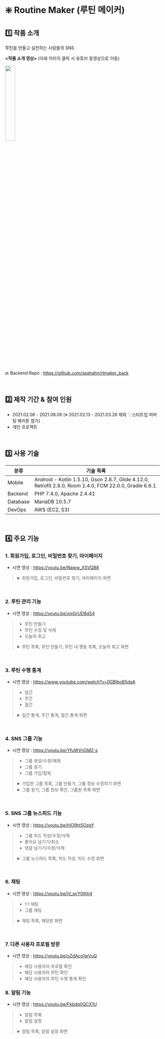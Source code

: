 # ❇️ Routine Maker (루틴 메이커)

## 1️⃣ 작품 소개

루틴을 만들고 실천하는 사람들의 SNS

**<작품 소개 영상>** (아래 이미지 클릭 시 유튜브 동영상으로 이동)

[<img src="https://user-images.githubusercontent.com/73585246/162259002-07d9e7fa-ee8d-4e31-8ce3-7d4c7b1feca8.png" width="25%"/>](https://youtu.be/geaqyEtG8P8)

:back: Backend Repo : https://github.com/seahahn/rtmaker_back

<br/>

## 2️⃣ 제작 기간 & 참여 인원
- 2021.02.06 - 2021.08.06 (※ 2021.02.13 - 2021.03.26 제외 ∵스타트업 피버팅 해커톤 참가)
- 개인 프로젝트

<br/>

## 3️⃣ 사용 기술

| 분류 | 기술 목록 |
| --- | --- |
| Mobile | Android - Kotlin 1.5.10, Gson 2.8.7, Glide 4.12.0, Retrofit 2.9.0, Room 2.4.0, FCM 22.0.0, Gradle 6.6.1 |
| Backend | PHP 7.4.0, Apache 2.4.41 |
| Database | MariaDB 10.5.7 |
| DevOps | AWS (EC2, S3) |

<br/>

## 4️⃣ 주요 기능

### 1. 회원가입, 로그인, 비밀번호 찾기, 마이페이지

- 시연 영상 : https://youtu.be/Naww_XSVQB8

<blockquote>
<details>
  <summary>회원가입, 로그인, 비밀번호 찾기, 마이페이지 화면</summary><br/>

  ![image](https://user-images.githubusercontent.com/73585246/162231556-89b326d2-a70b-43f1-99b6-b4d031092b3b.png)
</details>
</blockquote>

<br/>

### 2. 루틴 관리 기능
- 시연 영상 : https://youtu.be/xixGrUD8dS4

<blockquote>
  
- 루틴 만들기
- 루틴 수정 및 삭제
- 오늘의 회고
<details>
  <summary>루틴 목록, 루틴 만들기, 루틴 내 행동 목록, 오늘의 회고 화면</summary><br/>

  ![image](https://user-images.githubusercontent.com/73585246/162232252-61f2c0f2-f0d4-40a1-b9bc-a1db9517e1a5.png)
</details>
</blockquote>

<br/>

### 3. 루틴 수행 통계
- 시연 영상 : https://www.youtube.com/watch?v=0GBIboB5daA

<blockquote>

- 일간
- 주간
- 월간
  
<details>
  <summary>일간 통계, 주간 통계, 월간 통계 화면</summary><br/>

  ![image](https://user-images.githubusercontent.com/73585246/162232962-a13dc31c-ba67-450b-b3ac-355116c0199c.png)
</details>
</blockquote>

<br/>

### 4. SNS 그룹 기능
- 시연 영상 : https://youtu.be/YfuWVnGMZ-s

<blockquote>

- 그룹 생성/수정/해체
- 그룹 찾기
- 그룹 가입/탈퇴
  
<details>
  <summary>가입한 그룹 목록, 그룹 만들기, 그룹 정보 수정하기 화면</summary><br/>

  ![image](https://user-images.githubusercontent.com/73585246/162234920-10c1474d-a1b8-4c08-8058-245b8c03d9ba.png)
</details>
<details>
  <summary>그룹 찾기, 그룹 정보 확인, 그룹원 목록 화면</summary><br/>

  ![image](https://user-images.githubusercontent.com/73585246/162235269-fa3e7f42-99da-4e3e-aa72-9b6021af6b75.png)
</details>
</blockquote>

<br/>

### 5. SNS 그룹 뉴스피드 기능
- 시연 영상 : https://youtu.be/hIO9ht5OzpY

<blockquote>

- 그룹 피드 작성/수정/삭제
- 좋아요 남기기/취소
- 댓글 남기기/수정/삭제
  
<details>
  <summary>그룹 뉴스피드 목록, 피드 작성, 피드 수정 화면</summary><br/>

  ![image](https://user-images.githubusercontent.com/73585246/162247806-4841b0ed-93a6-4289-8bb6-636e5149db4d.png)
</details>
</blockquote>

<br/>

### 6. 채팅
- 시연 영상 : https://youtu.be/jV_evY0thh4

<blockquote>

- 1:1 채팅
- 그룹 채팅
  
<details>
  <summary>채팅 목록, 채팅방 화면</summary><br/>

  ![image](https://user-images.githubusercontent.com/73585246/162248446-79819ff7-10f9-43a4-b434-8ad03c0e6b36.png)
</details>
</blockquote>

<br/>

### 7. 다른 사용자 프로필 방문
- 시연 영상 : https://youtu.be/oZdAco1wVuQ

<blockquote>

- 해당 사용자의 프로필 확인
- 해당 사용자의 루틴 확인
- 해당 사용자의 루틴 수행 통계 확인

</blockquote>



### 8. 알림 기능
- 시연 영상 : https://youtu.be/Fkbdq0QCX1U

<blockquote>

- 알림 목록
- 알림 설정
  
<details>
  <summary>알림 목록, 알림 설정 화면</summary><br/>

  ![image](https://user-images.githubusercontent.com/73585246/162248950-0355b1a0-ff28-454d-b476-30a3ec208656.png)
</details>
</blockquote>
